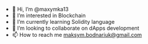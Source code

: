- 👋 Hi, I’m @maxymka13
- 👀 I’m interested in Blockchain 
- 🌱 I’m currently learning Solidity language
- 💞️ I’m looking to collaborate on dApps development
- 📫 How to reach me maksym.bodnariuk@gmail.com

<!---
maxymka13/maxymka13 is a ✨ special ✨ repository because its `README.md` (this file) appears on your GitHub profile.
You can click the Preview link to take a look at your changes.
--->
